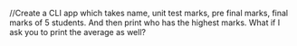 //Create a CLI app which takes name, unit test marks, pre final marks, final marks of 5 students. And then print who has the highest marks. What if I ask you to print the average as well?